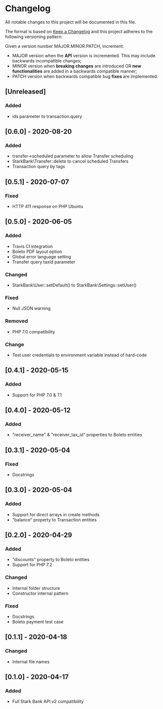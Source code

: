 # Changelog

All notable changes to this project will be documented in this file.

The format is based on [Keep a Changelog](https://keepachangelog.com/en/1.0.0/)
and this project adheres to the following versioning pattern:

Given a version number MAJOR.MINOR.PATCH, increment:

- MAJOR version when the **API** version is incremented. This may include backwards incompatible changes;
- MINOR version when **breaking changes** are introduced OR **new functionalities** are added in a backwards compatible manner;
- PATCH version when backwards compatible bug **fixes** are implemented.


## [Unreleased]
### Added
- ids parameter to transaction.query

## [0.6.0] - 2020-08-20
### Added
- transfer->scheduled parameter to allow Transfer scheduling
- StarkBank\Transfer::delete to cancel scheduled Transfers
- Transaction query by tags

## [0.5.1] - 2020-07-07
### Fixed
- HTTP 411 response on PHP Ubuntu

## [0.5.0] - 2020-06-05
### Added
- Travis CI integration
- Boleto PDF layout option
- Global error language setting
- Transfer query taxId parameter
### Changed
- StarkBank\User::setDefault() to StarkBank\Settings::setUser()
### Fixed
- Null JSON warning
### Removed
- PHP 7.0 compatibility

### Change
- Test user credentials to environment variable instead of hard-code

## [0.4.1] - 2020-05-15
### Added
- Support for PHP 7.0 & 7.1

## [0.4.0] - 2020-05-12
### Added
- "receiver_name" & "receiver_tax_id" properties to Boleto entities

## [0.3.1] - 2020-05-04
### Fixed
- Docstrings

## [0.3.0] - 2020-05-04
### Added
- Support for direct arrays in create methods
- "balance" property to Transaction entities

## [0.2.0] - 2020-04-29
### Added
- "discounts" property to Boleto entities
- Support for PHP 7.2
### Changed
- Internal folder structure
- Constructor internal pattern
### Fixed
- Docstrings
- Boleto payment test case

## [0.1.1] - 2020-04-18
### Changed
- Internal file names

## [0.1.0] - 2020-04-17
### Added
- Full Stark Bank API v2 compatibility
